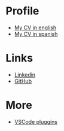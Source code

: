 # Profile

- [My CV in english](./CV/CV_en.md)
- [My CV in spanish](./CV/CV_es.md)

# Links

- [Linkedin]()
- [GitHub]()

# More

- [VSCode pluggins](./Resources/VSCodePluggins)
